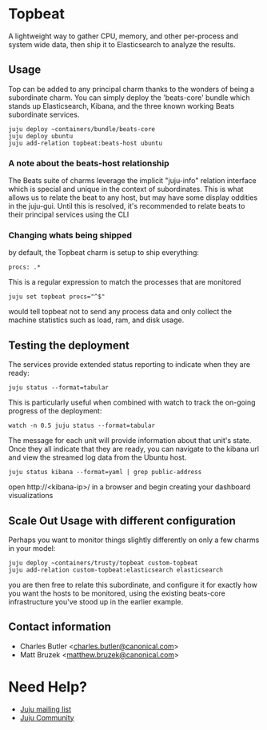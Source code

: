 # Topbeat

A lightweight way to gather CPU, memory, and other per-process and system wide data, then ship it to Elasticsearch to analyze the results.

## Usage

Top can be added to any principal charm thanks to the wonders of being
a subordinate charm. You can simply deploy the 'beats-core' bundle
which stands up Elasticsearch, Kibana, and the three known working Beats
subordinate services.

    juju deploy ~containers/bundle/beats-core
    juju deploy ubuntu
    juju add-relation topbeat:beats-host ubuntu


### A note about the beats-host relationship

The Beats suite of charms leverage the implicit "juju-info" relation interface
which is special and unique in the context of subordinates. This is what allows
us to relate the beat to any host, but may have some display oddities in the
juju-gui. Until this is resolved, it's recommended to relate beats to their
principal services using the CLI

### Changing whats being shipped

by default, the Topbeat charm is setup to ship everything:

    procs: .*

This is a regular expression to match the processes that are monitored

    juju set topbeat procs="^$"

would tell topbeat not to send any process data and only collect the machine
statistics such as load, ram, and disk usage.


## Testing the deployment

The services provide extended status reporting to indicate when they are ready:

    juju status --format=tabular

This is particularly useful when combined with watch to track the on-going
progress of the deployment:

    watch -n 0.5 juju status --format=tabular

The message for each unit will provide information about that unit's state.
Once they all indicate that they are ready, you can navigate to the kibana
url and view the streamed log data from the Ubuntu host.

    juju status kibana --format=yaml | grep public-address

  open http://&lt;kibana-ip&gt;/ in a browser and begin creating your dashboard
  visualizations

## Scale Out Usage with different configuration

Perhaps you want to monitor things slightly differently on only a few charms
in your model:

    juju deploy ~containers/trusty/topbeat custom-topbeat
    juju add-relation custom-topbeat:elasticsearch elasticsearch

you are then free to relate this subordinate, and configure it for exactly
how you want the hosts to be monitored, using the existing beats-core infrastructure
you've stood up in the earlier example.



## Contact information

- Charles Butler &lt;charles.butler@canonical.com&gt;
- Matt Bruzek &lt;matthew.bruzek@canonical.com&gt;

# Need Help?

- [Juju mailing list](https://lists.ubuntu.com/mailman/listinfo/juju)
- [Juju Community](https://jujucharms.com/community)
